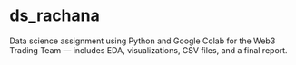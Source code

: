 # ds_rachana
Data science assignment using Python and Google Colab for the Web3 Trading Team — includes EDA, visualizations, CSV files, and a final report.
